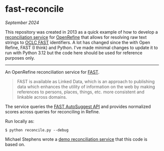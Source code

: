 # fast-reconcile

_September 2024_ 

This repository was created in 2013 as a quick example of how to develop a [reconciliation service](https://openrefine.org/docs/manual/reconciling) for [OpenRefine](https://openrefine.org/) that allows for resolving raw text strings to [OCLC FAST](http://www.oclc.org/research/activities/fast.html?urlm=159754) identifiers. A lot has changed since the with Open Refine, FAST (I think) and Python. I've made minimal changes to update it to run with Python 3.12 but the code here should be used for reference purposes only.

-----


An OpenRefine reconciliation service for [FAST](http://www.oclc.org/research/activities/fast.html?urlm=159754).

>FAST is available as Linked Data, which is an approach to publishing data which enhances the utility of information on the web by making references to persons, places, things, etc. more consistent and linkable across domains.

The service queries the [FAST AutoSuggest API](http://www.oclc.org/developer/documentation/fast-linked-data-api/request-types)
and provides normalized scores across queries for reconciling in Refine.

Run locally as:
~~~~
$ python reconcile.py --debug
~~~~

Michael Stephens wrote a [demo reconciliation service](https://github.com/mikejs/reconcile-demo) that this code is based on.

